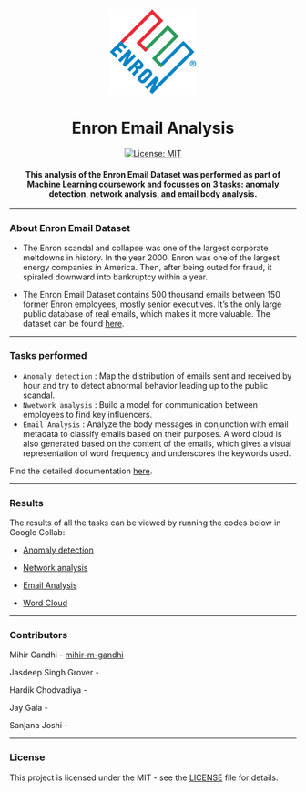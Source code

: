 <p align="center">
  <a href="" rel="noopener">
 <img height=150px src="./enron.png" alt="Enron-logo"></a>
</p>

<h1 align="center">Enron Email Analysis</h1>

<div align="center">

[![License: MIT](https://img.shields.io/badge/License-MIT-green.svg)](https://opensource.org/licenses/MIT)

<h4> This analysis of the Enron Email Dataset was performed as part of Machine Learning coursework and focusses on 3 tasks: anomaly detection, network analysis, and email body analysis. </h4>

</div>

-----------------------------------------
### About Enron Email Dataset

* The Enron scandal and collapse was one of the largest corporate meltdowns in history. In the year 2000, Enron was one of the largest energy companies in America. Then, after being outed for fraud, it spiraled downward into bankruptcy within a year. 

* The Enron Email Dataset contains 500 thousand emails between 150 former Enron employees, mostly senior executives. It’s the only large public database of real emails, which makes it more valuable. The dataset can be found [here](https://www.cs.cmu.edu/~enron/). 

------------------------------------------
### Tasks performed

- `Anomaly detection` : Map the distribution of emails sent and received by hour and try to detect abnormal behavior leading up to the public scandal.
- `Nwetwork analysis` : Build a model for communication between employees to find key influencers.
- `Email Analysis` : Analyze the body messages in conjunction with email metadata to classify emails based on their purposes. A word cloud is also generated based on the content of the emails, which gives a visual representation of word frequency and underscores the keywords used.

Find the detailed documentation [here]().

------------------------------------------
### Results

The results of all the tasks can be viewed by running the codes below in Google Collab:

* [Anomaly detection](https://drive.google.com/file/d/1leAmK2O2ZsxwRz3A5mrmzg1Y_CxfpgxA/view?usp=sharing)

* [Network analysis](https://drive.google.com/file/d/1n8Dkbz1_OgNNehZeDqCWL2hmIns3GPSf/view?usp=sharing)

* [Email Analysis](https://drive.google.com/file/d/1rsvSLKSl9qrmJE__chG10Q09iBKHfftv/view?usp=sharing)

* [Word Cloud](https://colab.research.google.com/drive/1uWxIbpSpCQyOPYiGieHUl2mkSG50SYZ2?usp=sharing)

------------------------------------------
### Contributors

Mihir Gandhi - [mihir-m-gandhi](https://github.com/mihir-m-gandhi)

Jasdeep Singh Grover - 

Hardik Chodvadiya - 

Jay Gala - 

Sanjana Joshi - 

------------------------------------------
### License
This project is licensed under the MIT - see the [LICENSE](./LICENSE) file for details.

